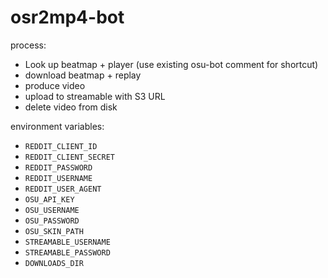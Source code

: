 # osr2mp4-bot

process:

- Look up beatmap + player (use existing osu-bot comment for shortcut)
- download beatmap + replay
- produce video
- upload to streamable with S3 URL
- delete video from disk

environment variables:

- `REDDIT_CLIENT_ID`
- `REDDIT_CLIENT_SECRET`
- `REDDIT_PASSWORD`
- `REDDIT_USERNAME`
- `REDDIT_USER_AGENT`
- `OSU_API_KEY`
- `OSU_USERNAME`
- `OSU_PASSWORD`
- `OSU_SKIN_PATH`
- `STREAMABLE_USERNAME`
- `STREAMABLE_PASSWORD`
- `DOWNLOADS_DIR`
